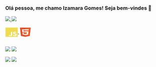 ### Olá pessoa, me chamo Izamara Gomes! Seja bem-vindes 👋

<!--
**Izamaragomes/Izamaragomes** is a ✨ _special_ ✨ repository because its `README.md` (this file) appears on your GitHub profile.

Here are some ideas to get you started:


<div>
<-
- 🌱 Atualmente estou apredendo o básico de programação
- 📫 izamara.gomes104@gmail.com;
- ⚡ Amante de: gatos, arte e café;
-->
<div>
  <a href="https://github.com/izamaragomes">
  <img height="180em" src="https://github-readme-stats.vercel.app/api?username=izamaragomes&show_icons=true&theme=monokai&include_all_commits=true&count_private=true"/>
  <img height="130em" src="https://github-readme-stats.vercel.app/api/top-langs/?username=izamaragomes&layout=compact&langs_count=7&theme=monokai"/>
</div>
<div style="display: inline_block"><br>
  <img align="center" alt="Iza-Js" height="30" width="40" src="https://raw.githubusercontent.com/devicons/devicon/master/icons/javascript/javascript-plain.svg">
  <img align="center" alt="Iza-HTML" height="30" width="40" src="https://raw.githubusercontent.com/devicons/devicon/master/icons/html5/html5-original.svg">
  
</div>
  
  ##
 
<div> 
 
  <a href="https://instagram.com/i.zamara" target="_blank"><img src="https://img.shields.io/badge/-Instagram-%23E4405F?style=for-the-badge&logo=instagram&logoColor=white" target="_blank"></a>
   <a href="https://instagram.com/22.maresia" target="_blank"><img src="https://img.shields.io/badge/-Instagram-%23E4405F?style=for-the-badge&logo=instagram&logoColor=white" target="_blank"></a>
 	
 </a> 
  <a href = "mailto:izamara.gomes104@gmail.com"><img src="https://img.shields.io/badge/-Gmail-%23333?style=for-the-badge&logo=gmail&logoColor=white" target="_blank"></a>
  <a href="https://https://www.linkedin.com/in/izamara-gomes-9271641a1" target="_blank"><img src="https://img.shields.io/badge/-LinkedIn-%230077B5?style=for-the-badge&logo=linkedin&logoColor=white" target="_blank"></a> 
 
 
